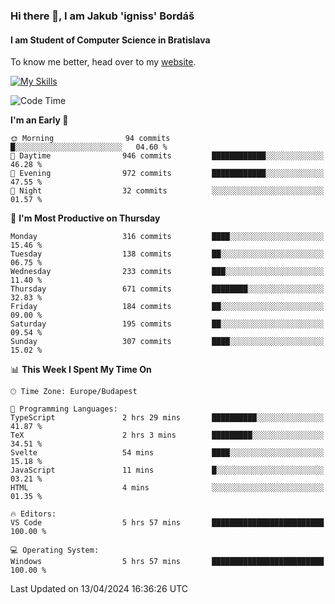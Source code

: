 ### Hi there 👋, I am Jakub 'igniss' Bordáš

#### I am Student of Computer Science in Bratislava
To know me better, head over to my [website](https://bordas.sk).

[![My Skills](https://skillicons.dev/icons?i=js,html,css,figma,svelte,java,kotlin,python,postgresql,typescript,nest,nodejs)](https://bordas.sk)


<!--START_SECTION:waka-->
![Code Time](http://img.shields.io/badge/Code%20Time-1%2C465%20hrs%2029%20mins-blue)

**I'm an Early 🐤** 

```text
🌞 Morning                94 commits          █░░░░░░░░░░░░░░░░░░░░░░░░   04.60 % 
🌆 Daytime                946 commits         ████████████░░░░░░░░░░░░░   46.28 % 
🌃 Evening                972 commits         ████████████░░░░░░░░░░░░░   47.55 % 
🌙 Night                  32 commits          ░░░░░░░░░░░░░░░░░░░░░░░░░   01.57 % 
```
📅 **I'm Most Productive on Thursday** 

```text
Monday                   316 commits         ████░░░░░░░░░░░░░░░░░░░░░   15.46 % 
Tuesday                  138 commits         ██░░░░░░░░░░░░░░░░░░░░░░░   06.75 % 
Wednesday                233 commits         ███░░░░░░░░░░░░░░░░░░░░░░   11.40 % 
Thursday                 671 commits         ████████░░░░░░░░░░░░░░░░░   32.83 % 
Friday                   184 commits         ██░░░░░░░░░░░░░░░░░░░░░░░   09.00 % 
Saturday                 195 commits         ██░░░░░░░░░░░░░░░░░░░░░░░   09.54 % 
Sunday                   307 commits         ████░░░░░░░░░░░░░░░░░░░░░   15.02 % 
```


📊 **This Week I Spent My Time On** 

```text
🕑︎ Time Zone: Europe/Budapest

💬 Programming Languages: 
TypeScript               2 hrs 29 mins       ██████████░░░░░░░░░░░░░░░   41.87 % 
TeX                      2 hrs 3 mins        █████████░░░░░░░░░░░░░░░░   34.51 % 
Svelte                   54 mins             ████░░░░░░░░░░░░░░░░░░░░░   15.18 % 
JavaScript               11 mins             █░░░░░░░░░░░░░░░░░░░░░░░░   03.21 % 
HTML                     4 mins              ░░░░░░░░░░░░░░░░░░░░░░░░░   01.35 % 

🔥 Editors: 
VS Code                  5 hrs 57 mins       █████████████████████████   100.00 % 

💻 Operating System: 
Windows                  5 hrs 57 mins       █████████████████████████   100.00 % 
```


 Last Updated on 13/04/2024 16:36:26 UTC
<!--END_SECTION:waka-->
